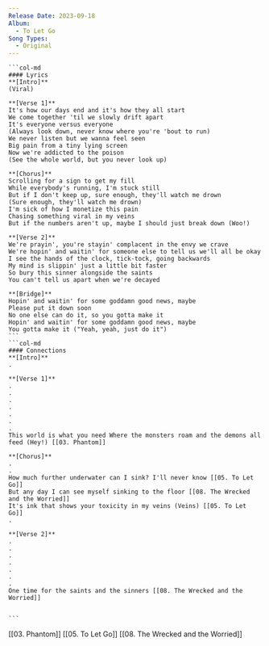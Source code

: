 ```yaml
---
Release Date: 2023-09-18
Album:
  - To Let Go
Song Types:
  - Original
---
```


````col
```col-md
#### Lyrics
**[Intro]**
(Viral)

**[Verse 1]**
It's how our days end and it's how they all start
We come together 'til we slowly drift apart
It's everyone versus everyone
(Always look down, never know where you're 'bout to run)
We never listen but we wanna feel seen
Big pain from a tiny lying screen
Now we're addicted to the poison
(See the whole world, but you never look up)

**[Chorus]**
Scrolling for a sign to get my fill
While everybody's running, I'm stuck still
But if I don't keep up, sure enough, they'll watch me drown
(Sure enough, they'll watch me drown)
I'm sick of how I monetize this pain
Chasing something viral in my veins
But if the numbers aren't up, maybe I should just break down (Woo!)

**[Verse 2]**
We're prayin', you're stayin' complacent in the envy we crave
We're hopin' and waitin' for someone else to tell us we'll all be okay
I see the hands of the clock, tick-tock, going backwards
My mind is slippin' just a little bit faster
So bury this sinner alongside the saints
You can't tell us apart when we're decayed

**[Bridge]**
Hopin' and waitin' for some goddamn good news, maybe
Please put it down soon
No one else can do it, so you gotta make it
Hopin' and waitin' for some goddamn good news, maybe
You gotta make it ("Yeah, yeah, just do it")
```
```col-md
#### Connections
**[Intro]**
.

**[Verse 1]**
.
.
.
.
.
.
.
This world is what you need Where the monsters roam and the demons all feed (Hey!) [[03. Phantom]]

**[Chorus]**
.
.
How much further underwater can I sink? I'll never know [[05. To Let Go]]
But any day I can see myself sinking to the floor [[08. The Wrecked and the Worried]]
It's ink that shows your toxicity in my veins (Veins) [[05. To Let Go]]
.

**[Verse 2]**
.
.
.
.
.
.
.
One time for the saints and the sinners [[08. The Wrecked and the Worried]]


```
````
[[03. Phantom]]
[[05. To Let Go]]
[[08. The Wrecked and the Worried]]